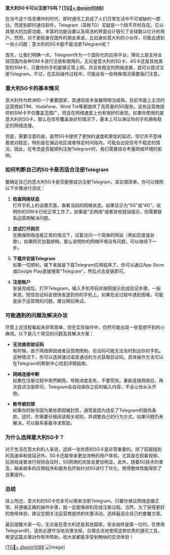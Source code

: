 **意大利5G卡可以注册TG吗？[[TG💪+ @esim1088](https://t.me/s/esim1088)]**

在当今这个信息爆炸的时代，即时通讯工具成了人们日常生活中不可或缺的一部分。而提到即时通讯软件，Telegram（简称TG）无疑是一个绕不开的存在。它以其强大的加密功能、丰富的功能设置以及简洁的界面设计吸引了全球数以亿计的用户。然而，对于那些身在国外的朋友来说，比如身处意大利的小伙伴，可能会遇到一些小问题：意大利的5G卡能不能注册Telegram呢？

首先，让我们明确一点，Telegram作为一个国际化的应用平台，理论上是支持全球范围内各种SIM卡进行注册和使用的。无论是意大利的5G卡、4G卡还是其他类型的SIM卡，只要你的手机能够正常上网，并且有稳定的网络连接，就可以尝试注册Telegram。不过，在实际操作过程中，可能会有一些特殊情况需要我们注意。

### **意大利5G卡的基本情况**
意大利作为欧洲的一个重要国家，其通信技术发展得相当成熟。目前市面上主流的运营商如TIM、Vodafone、Wind Tre等都提供了高质量的5G服务。这些运营商提供的SIM卡不仅覆盖范围广，而且在网络速度上也有很好的表现。如果你使用的是意大利的5G卡，那么在信号覆盖良好的情况下，基本上可以保证你的手机拥有稳定的网络连接。

但是，需要注意的是，虽然5G卡提供了更快的速度和更低的延迟，但它并不意味着绝对稳定。特别是在偏远地区或者特定时间段内，可能会出现信号不稳定的情况。因此，在考虑是否能顺利注册Telegram时，我们需要综合考量网络环境的影响。

### **如何判断自己的5G卡是否适合注册Telegram**
要确定自己的意大利5G卡是否能够成功注册Telegram，其实很简单。你可以按照以下步骤进行测试：

1. **检查网络状态**  
   打开手机上的设置页面，查看当前的网络状态。如果显示为“5G”或“4G”，说明你的SIM卡已经正常工作了。如果是“无网络”或者其他错误提示，则需要联系运营商解决问题。

2. **尝试打开网页**  
   在确保网络连接正常的情况下，试着访问一个简单的网站（例如百度或谷歌）。如果网页加载顺畅，那么说明你的网络环境没有问题，可以继续下一步。

3. **下载并安装Telegram**  
   如果一切顺利，接下来就是下载Telegram应用程序了。你可以通过App Store或Google Play直接搜索“Telegram”，然后点击安装即可。

4. **注册账户**  
   安装完成后，打开Telegram，输入手机号码并按照提示完成验证步骤。一般来说，短信验证码会很快发送到你的手机上。如果在此过程中遇到困难，可能是由于运营商的问题，建议稍后再试。

### **可能遇到的问题及解决办法**
尽管上述流程看起来非常简单，但在实际操作中，仍然可能出现一些意想不到的小麻烦。以下是几个常见的问题及其解决方案：

- **无法接收验证码**  
  有时候，由于网络原因或者运营商限制，验证码可能无法及时到达你的手机。这种情况下，你可以选择通过语音通话的方式获取验证码。具体操作方法可以在Telegram的帮助中心找到详细指南。

- **网络连接中断**  
  如果在注册过程中突然断网，导致进度丢失，不要慌张。重新连接网络后，再次尝试注册即可。Telegram会自动保存之前的输入内容，不会让你从头开始。

- **账号被封禁**  
  如果你的账号因为某些原因被封禁，通常是因为违反了Telegram的服务条款。这时，你需要仔细阅读相关规则，并调整自己的行为方式。如果问题仍未解决，可以联系客服寻求帮助。

### **为什么选择意大利5G卡？**
对于生活在意大利的人来说，选择一张优质的5G卡是非常重要的。除了前面提到的高速率和低延迟外，5G卡还能带来更加流畅的用户体验。尤其是在观看视频、玩游戏或者进行视频会议时，5G网络的优势会更加明显。此外，随着5G技术的普及，越来越多的应用程序和服务也开始针对5G进行了优化，使得整体性能得到了显著提升。

### **总结**
综上所述，意大利的5G卡完全可以用来注册Telegram。只要你保证网络连接正常，并遵循正确的操作步骤，就一定能够顺利完成注册过程。当然，为了获得更好的使用体验，建议定期关注运营商提供的优惠活动，选择最适合自己的套餐方案。

最后提醒大家一句，无论是在意大利还是其他国家，安全始终是第一位的。在使用Telegram时，请务必遵守当地法律法规，合理合法地使用这款优秀的通讯工具。希望这篇文章对你有所帮助，祝大家都能享受到畅快的交流体验！

[[TG💪+ @esim1088](https://t.me/s/esim1088) ![Image](https://i.postimg.cc/4NQfJmqS/Snipaste-2025-05-13-00-14-12.png)]